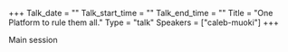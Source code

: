 +++
Talk_date = ""
Talk_start_time = ""
Talk_end_time = ""
Title = "One Platform to rule them all."
Type = "talk"
Speakers = ["caleb-muoki"]
+++

Main session
